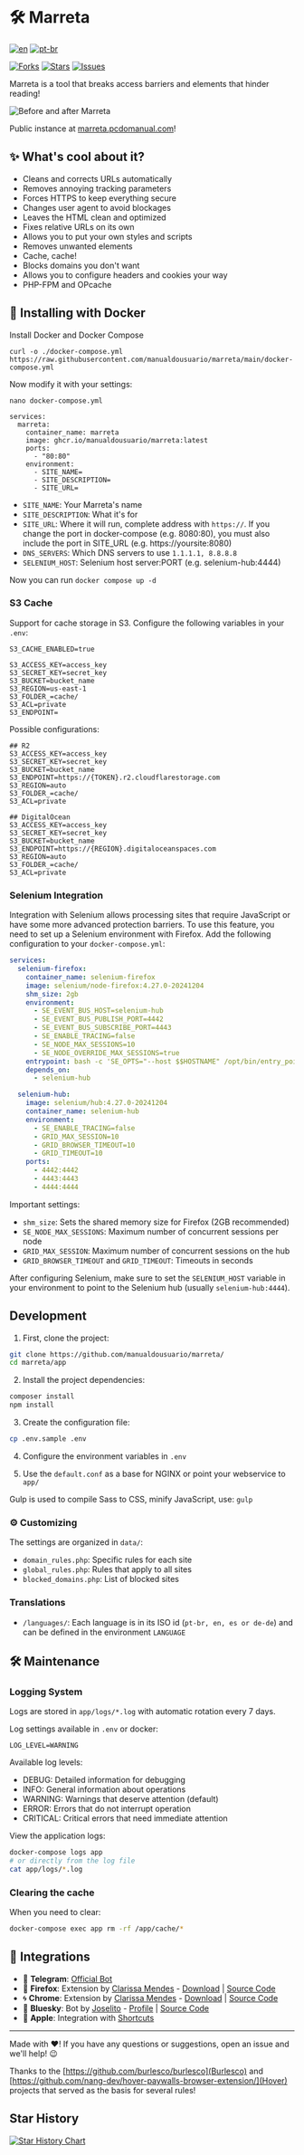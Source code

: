 # 🛠️ Marreta

[![en](https://img.shields.io/badge/lang-en-red.svg)](https://github.com/manualdousuario/marreta/blob/master/README.en.md)
[![pt-br](https://img.shields.io/badge/lang-pt--br-green.svg)](https://github.com/manualdousuario/marreta/blob/master/README.md)

[![Forks](https://img.shields.io/github/forks/manualdousuario/marreta)](https://github.com/manualdousuario/marreta/network/members)
[![Stars](https://img.shields.io/github/stars/manualdousuario/marreta)](https://github.com/manualdousuario/marreta/stargazers)
[![Issues](https://img.shields.io/github/issues/manualdousuario/marreta)](https://github.com/manualdousuario/marreta/issues)

Marreta is a tool that breaks access barriers and elements that hinder reading!

![Before and after Marreta](https://github.com/manualdousuario/marreta/blob/main/screen.en.png?raw=true)

Public instance at [marreta.pcdomanual.com](https://marreta.pcdomanual.com)!

## ✨ What's cool about it?

- Cleans and corrects URLs automatically
- Removes annoying tracking parameters
- Forces HTTPS to keep everything secure
- Changes user agent to avoid blockages
- Leaves the HTML clean and optimized
- Fixes relative URLs on its own
- Allows you to put your own styles and scripts
- Removes unwanted elements
- Cache, cache!
- Blocks domains you don't want
- Allows you to configure headers and cookies your way
- PHP-FPM and OPcache

## 🐳 Installing with Docker

Install Docker and Docker Compose

`curl -o ./docker-compose.yml https://raw.githubusercontent.com/manualdousuario/marreta/main/docker-compose.yml`

Now modify it with your settings:

`nano docker-compose.yml`

```
services:
  marreta:
    container_name: marreta
    image: ghcr.io/manualdousuario/marreta:latest
    ports:
      - "80:80"
    environment:
      - SITE_NAME=
      - SITE_DESCRIPTION=
      - SITE_URL=
```

- `SITE_NAME`: Your Marreta's name
- `SITE_DESCRIPTION`: What it's for
- `SITE_URL`: Where it will run, complete address with `https://`. If you change the port in docker-compose (e.g. 8080:80), you must also include the port in SITE_URL (e.g. https://yoursite:8080)
- `DNS_SERVERS`: Which DNS servers to use `1.1.1.1, 8.8.8.8`
- `SELENIUM_HOST`: Selenium host server:PORT (e.g. selenium-hub:4444)

Now you can run `docker compose up -d`

### S3 Cache

Support for cache storage in S3. Configure the following variables in your `.env`:

```env
S3_CACHE_ENABLED=true

S3_ACCESS_KEY=access_key
S3_SECRET_KEY=secret_key
S3_BUCKET=bucket_name
S3_REGION=us-east-1
S3_FOLDER_=cache/
S3_ACL=private
S3_ENDPOINT=
```

Possible configurations:

```
## R2
S3_ACCESS_KEY=access_key
S3_SECRET_KEY=secret_key
S3_BUCKET=bucket_name
S3_ENDPOINT=https://{TOKEN}.r2.cloudflarestorage.com
S3_REGION=auto
S3_FOLDER_=cache/
S3_ACL=private

## DigitalOcean
S3_ACCESS_KEY=access_key
S3_SECRET_KEY=secret_key
S3_BUCKET=bucket_name
S3_ENDPOINT=https://{REGION}.digitaloceanspaces.com
S3_REGION=auto
S3_FOLDER_=cache/
S3_ACL=private
```

### Selenium Integration

Integration with Selenium allows processing sites that require JavaScript or have some more advanced protection barriers. To use this feature, you need to set up a Selenium environment with Firefox. Add the following configuration to your `docker-compose.yml`:

```yaml
services:
  selenium-firefox:
    container_name: selenium-firefox
    image: selenium/node-firefox:4.27.0-20241204
    shm_size: 2gb
    environment:
      - SE_EVENT_BUS_HOST=selenium-hub
      - SE_EVENT_BUS_PUBLISH_PORT=4442
      - SE_EVENT_BUS_SUBSCRIBE_PORT=4443
      - SE_ENABLE_TRACING=false
      - SE_NODE_MAX_SESSIONS=10
      - SE_NODE_OVERRIDE_MAX_SESSIONS=true
    entrypoint: bash -c 'SE_OPTS="--host $$HOSTNAME" /opt/bin/entry_point.sh'
    depends_on:
      - selenium-hub

  selenium-hub:
    image: selenium/hub:4.27.0-20241204
    container_name: selenium-hub
    environment:
      - SE_ENABLE_TRACING=false
      - GRID_MAX_SESSION=10
      - GRID_BROWSER_TIMEOUT=10
      - GRID_TIMEOUT=10
    ports:
      - 4442:4442
      - 4443:4443
      - 4444:4444
```

Important settings:
- `shm_size`: Sets the shared memory size for Firefox (2GB recommended)
- `SE_NODE_MAX_SESSIONS`: Maximum number of concurrent sessions per node
- `GRID_MAX_SESSION`: Maximum number of concurrent sessions on the hub
- `GRID_BROWSER_TIMEOUT` and `GRID_TIMEOUT`: Timeouts in seconds

After configuring Selenium, make sure to set the `SELENIUM_HOST` variable in your environment to point to the Selenium hub (usually `selenium-hub:4444`).

## Development

1. First, clone the project:
```bash 
git clone https://github.com/manualdousuario/marreta/
cd marreta/app
```

2. Install the project dependencies:
```bash
composer install
npm install
```

3. Create the configuration file: 
```bash
cp .env.sample .env
```

4. Configure the environment variables in `.env`

5. Use the `default.conf` as a base for NGINX or point your webservice to `app/`

Gulp is used to compile Sass to CSS, minify JavaScript, use: `gulp`

### ⚙️ Customizing

The settings are organized in `data/`:

- `domain_rules.php`: Specific rules for each site
- `global_rules.php`: Rules that apply to all sites
- `blocked_domains.php`: List of blocked sites

### Translations

- `/languages/`: Each language is in its ISO id (`pt-br, en, es or de-de`) and can be defined in the environment `LANGUAGE`

## 🛠️ Maintenance

### Logging System

Logs are stored in `app/logs/*.log` with automatic rotation every 7 days.

Log settings available in `.env` or docker:

```env
LOG_LEVEL=WARNING
```

Available log levels:
- DEBUG: Detailed information for debugging
- INFO: General information about operations
- WARNING: Warnings that deserve attention (default)
- ERROR: Errors that do not interrupt operation
- CRITICAL: Critical errors that need immediate attention

View the application logs:
```bash
docker-compose logs app
# or directly from the log file
cat app/logs/*.log
```

### Clearing the cache

When you need to clear:
```bash
docker-compose exec app rm -rf /app/cache/*
```

## 🚀 Integrations

- 🤖 **Telegram**: [Official Bot](https://t.me/leissoai_bot)
- 🦊 **Firefox**: Extension by [Clarissa Mendes](https://claromes.com/pages/whoami) - [Download](https://addons.mozilla.org/pt-BR/firefox/addon/marreta/) | [Source Code](https://github.com/manualdousuario/marreta-extensao)
- 🌀 **Chrome**: Extension by [Clarissa Mendes](https://claromes.com/pages/whoami) - [Download](https://chromewebstore.google.com/detail/marreta/ipelapagohjgjcgpncpbmaaacemafppe) | [Source Code](https://github.com/manualdousuario/marreta-extensao)
- 🦋 **Bluesky**: Bot by [Joselito](https://bsky.app/profile/joseli.to) - [Profile](https://bsky.app/profile/marreta.pcdomanual.com) | [Source Code](https://github.com/manualdousuario/marreta-bot)
- 🍎 **Apple**: Integration with [Shortcuts](https://www.icloud.com/shortcuts/3594074b69ee4707af52ed78922d624f)

---

Made with ❤️! If you have any questions or suggestions, open an issue and we'll help! 😉

Thanks to the [https://github.com/burlesco/burlesco](Burlesco) and [https://github.com/nang-dev/hover-paywalls-browser-extension/](Hover) projects that served as the basis for several rules!

## Star History

[![Star History Chart](https://api.star-history.com/svg?repos=manualdousuario/marreta&type=Date)](https://star-history.com/#manualdousuario/marreta&Date)
